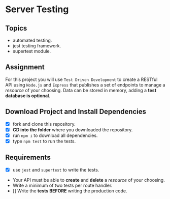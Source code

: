 # Server Testing

## Topics

- automated testing.
- jest testing framework.
- supertest module.

## Assignment

For this project you will use `Test Driven Development` to create a RESTful API using `Node.js` and `Express` that publishes a set of endpoints to manage a _resource_ of your choosing. Data can be stored in memory, adding a **test database is optional**.

## Download Project and Install Dependencies

- [X] fork and clone this repository.
- [X] **CD into the folder** where you downloaded the repository.
- [X] run `npm i` to download all dependencies.
- [X] type `npm test` to run the tests.

## Requirements

- [X] use `jest` and `supertest` to write the tests.
- Your API must be able to **create** and **delete** a _resource_ of your choosing.
- Write a minimum of two tests per route handler.
- [] Write the **tests BEFORE** writing the production code.
